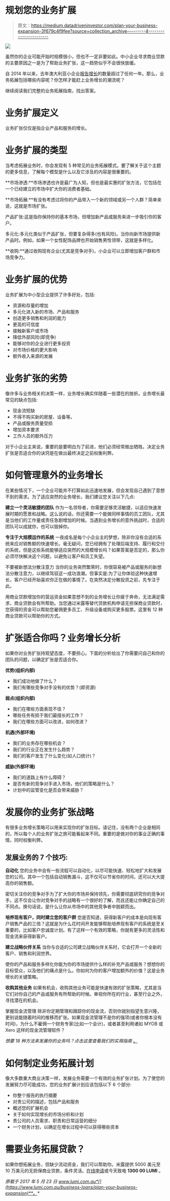 # 规划您的业务扩展

> 原文：<https://medium.datadriveninvestor.com/plan-your-business-expansion-3f679c4f9fee?source=collection_archive---------4----------------------->

![](img/d3d85252c69e9daa3038f441eb45a7dc.png)

虽然你的企业可能开始时规模很小，但也不一定非要如此。中小企业寻求商业贷款的主要原因之一是为了帮助业务扩张，这一趋势似乎不会很快放缓。

自 2014 年以来，去年澳大利亚小企业[报告增长](https://www.cpaaustralia.com.au/~/media/corporate/allfiles/document/media/media-release/small-business-survey-2017-australia.pdf?la=en)的数量超过了任何一年。那么，业务拓展包括哪些内容呢？你怎样才能赶上业务增长的潮流呢？

继续阅读我们完整的业务拓展指南，找出答案。

# 业务扩展定义

业务扩张仅仅是指企业产品和服务的增长。

# 业务扩展的类型

当考虑拓展业务时，你会发现有 5 种常见的业务拓展模式。要了解关于这个主题的更多信息，了解每个模型是什么以及它涉及的内容是很重要的。

**市场渗透:**市场渗透也许是最广为人知，但也是最实惠的扩张方法，它包括在一个已经建立的市场中扩大你的消费者基础。

**市场拓展:**有没有考虑过将你的产品带入一个新的领域或另一个人群？简单来说，这就是市场扩张。

产品扩张:这是指你保持你的基本市场，但增加新产品或服务来进一步吸引你的客户。

多元化:多元化类似于产品扩张，但要复杂得多(也有风险)。当你向新市场提供新产品时。例如，如果一个女性配饰品牌也开始销售男性领带，这就是多样化。

**收购:**通过收购现有企业(尤其是竞争对手)，小企业可以立即增加客户群和市场竞争力。

# 业务扩展的优势

业务扩展为中小型企业提供了许多好处，包括:

*   资源和存量的增加
*   多元化进入新的市场、产品和服务
*   创造更多销售和利润的能力
*   更高的可信度
*   接触新客户或市场
*   降低外部风险(即竞争)
*   能够对你的企业进行更多投资
*   对市场价格的更大影响
*   额外收入来源的发展

# 业务扩张的劣势

像许多与业务相关的决策一样，业务增长确实伴随着一些潜在的挫折。业务增长最常见的缺点包括:

*   现金流短缺
*   不得不购买新的房屋、设备等。
*   产品或服务质量受损
*   增加资本要求
*   工作人员的额外压力

对于小企业主来说，重要的是要明白为了前进，他们必须经常做出牺牲。决定业务扩张是否适合你的诀窍是在做出最终决定之前权衡利弊。

# 如何管理意外的业务增长

在某些情况下，一个企业可能并不打算如此迅速地发展，但会发现自己遇到了意想不到的需求。为了适应突然的业务增长，我们建议您关注以下几点:

**建立一个灵活敏捷的团队**
作为一名领导者，你需要足够灵活敏捷，以适应快速发展时期的愿景和战略。这么说的话，你还需要一个能做同样事情的员工团队，尤其是当他们的工作量或责任急剧增加的时候。当遇到业务增长的意外挑战时，合适的团队可以成就你，也可以毁掉你。

**专注于大规模运作的系统**
一夜成名是每个小企业主的梦想，除非你没有合适的系统来应对销售额的快速增长。毫无疑问，您已经拥有了处理后端支持、履行和交付的系统，但是这些系统能够适应突然的大规模增长吗？如果答案是否定的，那么你必须尽快解决这个问题，以避免让客户和员工失望。

不要被新想法分散注意力
当你的业务突然繁荣时，你很容易被产品或服务的新想法分散注意力，以继续驾驭这一成功浪潮。但事实是:为了让你体验这种快速增长，客户已经开始喜欢你正在做的事情了。在突然决定分散投资之前，先专注于此。

用商业贷款增加你的营运资金如果意想不到的业务增长让你疲于奔命，无法满足需求，商业贷款会有所帮助。当您通过米露等替代贷款机构申请无担保商业贷款时，您获得的资金可以帮助您雇佣更多员工、升级设备或购买更多股票。这里有 12 种商业贷款可以帮助你的方式。

# 扩张适合你吗？业务增长分析

如果你对业务扩张持观望态度，不要担心。下面的分析给出了你需要问自己和你的团队的问题，以确定扩张是否适合你。

**优势(组织内部)**

*   我们成功地做了什么？
*   我们有哪些竞争对手没有的优势？(即资源)

**弱点(组织内部)**

*   我们在哪些方面表现不佳？
*   哪些任务有损于我们最擅长的工作？
*   我们在哪些方面可以改进，如何改进？

**机遇(外部环境)**

*   我们的业务存在哪些机会？
*   我们的行业正在发生什么趋势？
*   我们的客户发生了什么变化(如人口统计)？

**威胁(外部环境)**

*   我们的道路上有什么障碍？
*   是否有新的竞争对手进入市场，他们的策略是什么？
*   计划中的监管变化是否会带来威胁？

# 发展你的业务扩张战略

有很多业务增长策略可以用来实现你的扩张目标。请记住，没有两个企业是相同的，所以每个人的业务扩张之旅可能看起来不同。重要的是做对你的事业正确的事情，同时权衡利弊。

## **发展业务的 7 个技巧:**

**自动化**
您的业务中会有一些流程可以自动化，以尽可能快速、轻松地扩大和发展您的公司。其中一个包括自动销售漏斗，这不仅可以节省你的时间，还可以大大提高你的销售额。

密切关注你的竞争对手为了扩大你的市场并保持领先，你需要彻底研究你的竞争对手。这不仅会让你对竞争对手的战略有一个很好的了解，而且还能让你确定自己的不同点。换句话说，是什么让你从市场中的其他竞争者中脱颖而出。

**培养现有客户，同时建立您的客户群**
您是否知道，获得新客户的成本是向现有客户销售产品的三倍？这就是为什么花时间开发能够帮助培养现有客户的系统是至关重要的，比如客户忠诚度计划。有了这样一个有效的策略，你就有更多的灵活性和现金流来获得新客户。

**建立战略伙伴关系**
当你与合适的公司建立战略伙伴关系时，它会打开一个全新的客户、销售和利润世界。

使你的产品和服务多样化你能为你的市场提供什么样的补充产品或服务？想想你的目标受众，以及他们的痛点是什么。你如何为你的客户增加额外的价值？这是业务增长的关键策略。

**收购其他业务**
如果有机会，收购其他业务可能是快速有效的扩张策略，尤其是当它们对你自己的产品或服务有所帮助的时候。审视你所在的行业，甚至行业之外，寻找潜在的机会。

掌握现金流管理
除非你定期管理和跟踪你的现金流，否则你就别指望生意兴隆，更别说能随着时间的推移而扩张。如果现金流管理不是你的强项(或者你根本没有时间)，为什么不雇佣一个财务专家(比如一个会计)，或者甚至利用诸如 MYOB 或 Xero 这样的现金流管理软件？

*想要 18 种方法来发展你的业务吗？点击这里查看我们的实用指南* [*。*](https://www.lumi.com.au/blog/25-ways-to-grow-your-business-fast/)

# 如何制定业务拓展计划

像大多数重大商业决策一样，发展业务需要一个有效的业务扩张计划。为了使您的发展努力尽可能成功，您的业务扩展计划应该包括以下 6 个部分:

*   你整个报告的执行摘要
*   对贵公司的描述，包括产品和服务
*   概述您的扩展机会
*   关于如何实现增长的市场分析和计划
*   贵公司的人员需求、职责和日常运营的细分
*   一个财务计划，以确定在增长过程中可以获得哪些资本

# 需要业务拓展贷款？

如果你想拓展业务，但缺少流动资金，我们可以帮助你。米露提供 5000 美元至 10 万美元的无担保商业贷款，条件灵活。[在线申请](https://www.lumi.com.au/app/signup)或今天致电 **1300 00 LUMI** 。

*原载于 2017 年 5 月 23 日 www.lumi.com.au*[](https://www.lumi.com.au/business-loans/plan-your-business-expansion)**。**
